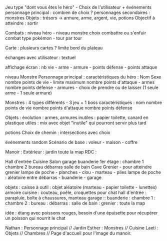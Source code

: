 Jeu type "dont vous êtes le héro" - Choix de l'utilisateur + événements personnage principal : combien de choix ? personnages secondaires : monstres Objets : trésors -> armure, arme, argent, vie, potions Objectif à atteindre : sortir

Combats : niveau héro - niveau monstre choix combattre ou s'enfuir combat type pokémon - tour par tour

Carte : plusieurs cartes ? limite bord du plateau

échanges avec utilisateur : textuel

affichage écran : nb vie - arme - armure - points défense - points attaque

niveau Monstre Personnage principal : caractéristiques du héro : Nom Sexe nombre points de vie - limite maximum nombre points d'attaque - armes nombre points défense - armures - choix de prendre ou de laisser (1 seule arme - 1 seule armure)

Monstres : 4 types différents - 3 jeu + 1 boss caractéristiques : nom nombre points de vie nombre points d'attaque nombre points défense

Objets : évolution : armes, armures inutiles : papier toilette, canard en plastique utiles : mix avec objet "inutile" qui pourront servir plus tard

potions Choix de chemin : intersections avec choix

événements random Scénario de base : voleur - maison - coffre

Manoir : Extérieur : jardin toute la map RDC :

Hall d'entrée Cuisine Salon garage buanderie 1er étage : chambre 1 chambre 2 bureau débarras salle de bain Cave Grenier - pour atteindre grenier lampe de poche - planches - clou - marteau - piles lampe de poche : aléatoire entre débarras - buanderie - garage

objets : caisse à outil : objet aléatoire (marteau - papier toilette - lunettes) armoire cuisine : couteau, poêle, croquettes pour chat hall d'entrée : parapluie, boîte à chaussures, manteau garage :: buanderie : chambre 1 : chambre 2 : bureau : débarras : salle de bain : grenier : toute la map

idée : étang avec poissons rouges, besoin d'une épuisette pour récupérer un poisson qui nourrit le chat

Nathan : Personnage principal // Jardin 
Esther : Monstres // Cuisine 
Laeti : Objets // Chambres // Page d'accueil pour l'image du manoir. 
